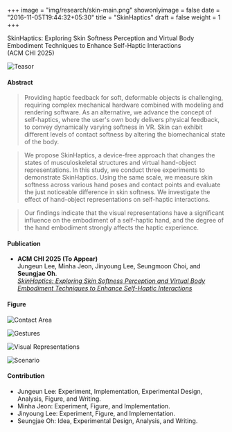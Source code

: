 +++
image = "img/research/skin-main.png"
showonlyimage = false
date = "2016-11-05T19:44:32+05:30"
title = "SkinHaptics"
draft = false
weight = 1
+++

SkinHaptics: Exploring Skin Softness Perception and Virtual Body Embodiment Techniques to Enhance Self-Haptic Interactions<br>(ACM CHI 2025)
<!--more-->

![Teasor][1]

#### Abstract
> Providing haptic feedback for soft, deformable objects is challenging, requiring complex mechanical hardware combined with modeling and rendering software.
As an alternative, we advance the concept of self-haptics, where the user's own body delivers physical feedback, to convey dynamically varying softness in VR.
Skin can exhibit different levels of contact softness by altering the biomechanical state of the body.

> We propose SkinHaptics, a device-free approach that changes the states of musculoskeletal structures and virtual hand-object representations.
In this study, we conduct three experiments to demonstrate SkinHaptics.
Using the same scale, we measure skin softness across various hand poses and contact points and evaluate the just noticeable difference in skin softness.
We investigate the effect of hand-object representations on self-haptic interactions.

> Our findings indicate that the visual representations have a significant influence on the embodiment of a self-haptic hand, and the degree of the hand embodiment strongly affects the haptic experience.

<!-- {{< youtube id="" autoplay="true">}} -->

#### Publication
* **ACM CHI 2025 (To Appear)** <br> Jungeun Lee, Minha Jeon, Jinyoung Lee, Seungmoon Choi, and **Seungjae Oh**.<br> *[SkinHaptics: Exploring Skin Softness Perception and Virtual Body Embodiment Techniques to Enhance Self-Haptic Interactions](https://dl.acm.org/doi/abs/10.1145/3491102.3501849)*
<!-- * Link: [Full Paper](https://doi.org/10.1145/3290605.3300906) -->
<!-- * Video: []() -->

#### Figure

![Contact Area][3]

![Gestures][4]

![Visual Representations][5]

![Scenario][2]

#### Contribution
* Jungeun Lee: Experiment, Implementation, Experimental Design, Analysis, Figure, and Writing.
* Minha Jeon: Experiment, Figure, and Implementation.
* Jinyoung Lee: Experiment, Figure, and Implementation.
* Seungjae Oh: Idea, Experimental Design, Analysis, and Writing.

[1]: /img/research/skin-teaser.png
[2]: /img/research/skin-scenario.png
[3]: /img/research/skin-gesture.png
[4]: /img/research/skin-contact.png
[5]: /img/research/skin-vis.png
